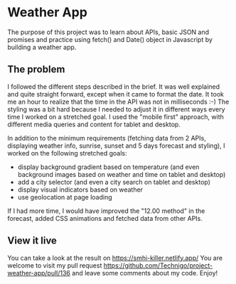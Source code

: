 # Weather App

The purpose of this project was to learn about APIs, basic JSON and promises and practice using fetch() and Date() object in Javascript by building a weather app.

## The problem

I followed the different steps described in the brief. It was well explained and quite straight forward, except when it came to format the date. It took me an hour to realize that the time in the API was not in milliseconds :-) The styling was a bit hard because I needed to adjust it in different ways every time I worked on a stretched goal. I used the "mobile first" approach, with different media queries and content for tablet and desktop.

In addition to the minimum requirements (fetching data from 2 APIs, displaying weather info, sunrise, sunset and 5 days forecast and styling), I worked on the following stretched goals:
- display background gradient based on temperature (and even background images based on weather and time on tablet and desktop)
- add a city selector (and even a city search on tablet and desktop)
- display visual indicators based on weather
- use geolocation at page loading

If I had more time, I would have improved the "12.00 method" in the forecast, added CSS animations and fetched data from other APIs. 

## View it live

You can take a look at the result on https://smhi-killer.netlify.app/
You are welcome to visit my pull request https://github.com/Technigo/project-weather-app/pull/136 and leave some comments about my code.
Enjoy!
